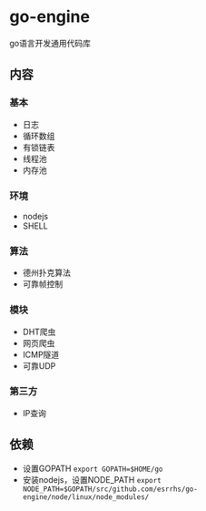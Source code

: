 # go-engine
go语言开发通用代码库

## 内容
### 基本
* 日志
* 循环数组
* 有锁链表
* 线程池
* 内存池
### 环境
* nodejs
* SHELL
### 算法
* 德州扑克算法
* 可靠帧控制
### 模块
* DHT爬虫
* 网页爬虫
* ICMP隧道
* 可靠UDP
### 第三方
* IP查询

## 依赖
* 设置GOPATH ``export GOPATH=$HOME/go``
* 安装nodejs，设置NODE_PATH ``export NODE_PATH=$GOPATH/src/github.com/esrrhs/go-engine/node/linux/node_modules/``

